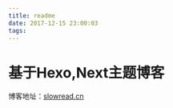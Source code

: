 ```yaml
---
title: readme
date: 2017-12-15 23:00:03
tags:
---
```


# 基于Hexo,Next主题博客

博客地址：[slowread.cn](http://slowread.cn)